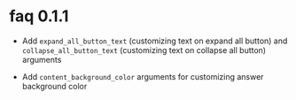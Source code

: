
# faq 0.1.1
* Add `expand_all_button_text` (customizing text on expand all button) and `collapse_all_button_text` (customizing text on collapse all button) arguments

* Add `content_background_color` arguments for customizing answer background color
